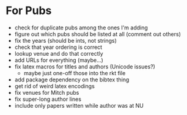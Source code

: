 For Pubs
========

* check for duplicate pubs among the ones I'm adding
* figure out which pubs should be listed at all (comment out others)
* fix the years (should be ints, not strings)
* check that year ordering is correct
* lookup venue and do that correctly
* add URLs for everything (maybe...)
* fix latex macros for titles and authors (Unicode issues?)
  * maybe just one-off those into the rkt file
* add package dependency on the bibtex thing
* get rid of weird latex encodings
* fix venues for Mitch pubs
* fix super-long author lines
* include only papers written while author was at NU
